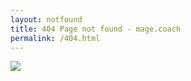 ```yaml
---
layout: notfound
title: 404 Page not found - mage.coach
permalink: /404.html
---
```

<div class="data"><a href="https://mage.coach/"><img src="{{site.static-url}}/img/404c.png" class="cent"></a></div>
